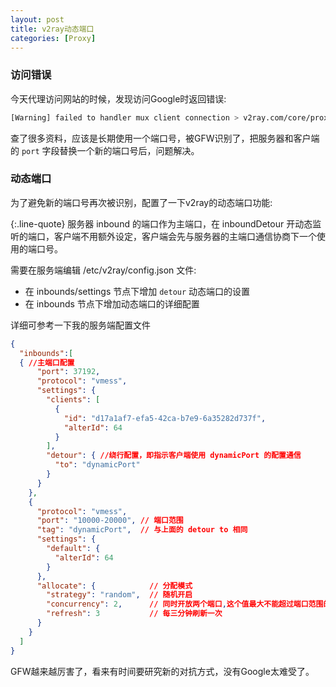 ```yaml
---
layout: post
title: v2ray动态端口
categories: [Proxy]
---
```


### 访问错误
今天代理访问网站的时候，发现访问Google时返回错误:

```bash
[Warning] failed to handler mux client connection > v2ray.com/core/proxy/vmess/outbound: failed to find an available destination > v2ray.com/core/common/retry: [dial tcp ip:port: connect: connection refused] > v2ray.com/core/common/retry: all retry attempts failed
```

查了很多资料，应该是长期使用一个端口号，被GFW识别了，把服务器和客户端的 ```port``` 字段替换一个新的端口号后，问题解决。

### 动态端口
为了避免新的端口号再次被识别，配置了一下v2ray的动态端口功能:

{:.line-quote}
服务器 inbound 的端口作为主端口，在 inboundDetour 开动态监听的端口，客户端不用额外设定，客户端会先与服务器的主端口通信协商下一个使用的端口号。

需要在服务端编辑 /etc/v2ray/config.json 文件:

* 在 inbounds/settings 节点下增加 ```detour``` 动态端口的设置
* 在 inbounds 节点下增加动态端口的详细配置

详细可参考一下我的服务端配置文件

```json
{
  "inbounds":[
  { //主端口配置
      "port": 37192,
      "protocol": "vmess",
      "settings": {
        "clients": [
          {
            "id": "d17a1af7-efa5-42ca-b7e9-6a35282d737f",
            "alterId": 64
          }
        ],
        "detour": { //绕行配置，即指示客户端使用 dynamicPort 的配置通信
          "to": "dynamicPort"
        }
      }
    },
    {
      "protocol": "vmess",
      "port": "10000-20000", // 端口范围
      "tag": "dynamicPort",  // 与上面的 detour to 相同
      "settings": {
        "default": {
          "alterId": 64
        }
      },
      "allocate": {            // 分配模式
        "strategy": "random",  // 随机开启
        "concurrency": 2,      // 同时开放两个端口,这个值最大不能超过端口范围的 1/3
        "refresh": 3           // 每三分钟刷新一次
      }
    }
  ]
}
```

GFW越来越厉害了，看来有时间要研究新的对抗方式，没有Google太难受了。
